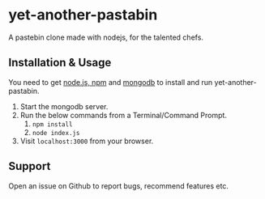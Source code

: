 # yet-another-pastabin

A pastebin clone made with nodejs, for the talented chefs.

## Installation & Usage
You need to get [node.js, npm](https://nodejs.org) and [mongodb](https://www.mongodb.com/download-center#community) to install and 
run yet-another-pastabin.

1. Start the mongodb server.
2. Run the below commands from a Terminal/Command Prompt.
    1. `npm install`
    2. `node index.js`
3. Visit `localhost:3000` from your browser.

## Support
Open an issue on Github to report bugs, recommend features etc.
